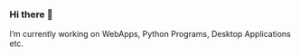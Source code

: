 ### Hi there 👋
I’m currently working on WebApps, Python Programs, Desktop Applications etc.

<!--
**nikhilsp1585/nikhilsp1585** is a ✨ _special_ ✨ repository because its `README.md` (this file) appears on your GitHub profile.

### Here are some ideas to get you started:

- 🔭 
- 🌱 I’m currently learning C++, OpenGL, Flutter & more.
- 👯 I’m looking to collaborate on Python projects, WebApps Projects, GUI Apps Projects.
- 🤔 I’m looking for help with C++, OpenGL Lib.
- 📫 How to reach me: Instagram(@nikhilsp1585) or Twitter

--!>
